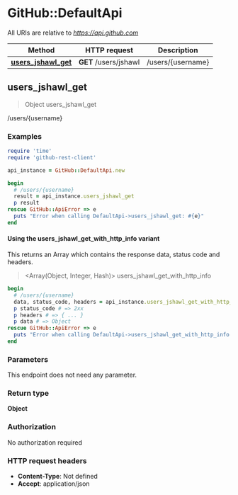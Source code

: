 # GitHub::DefaultApi

All URIs are relative to *https://api.github.com*

| Method | HTTP request | Description |
| ------ | ------------ | ----------- |
| [**users_jshawl_get**](DefaultApi.md#users_jshawl_get) | **GET** /users/jshawl | /users/{username} |


## users_jshawl_get

> Object users_jshawl_get

/users/{username}

### Examples

```ruby
require 'time'
require 'github-rest-client'

api_instance = GitHub::DefaultApi.new

begin
  # /users/{username}
  result = api_instance.users_jshawl_get
  p result
rescue GitHub::ApiError => e
  puts "Error when calling DefaultApi->users_jshawl_get: #{e}"
end
```

#### Using the users_jshawl_get_with_http_info variant

This returns an Array which contains the response data, status code and headers.

> <Array(Object, Integer, Hash)> users_jshawl_get_with_http_info

```ruby
begin
  # /users/{username}
  data, status_code, headers = api_instance.users_jshawl_get_with_http_info
  p status_code # => 2xx
  p headers # => { ... }
  p data # => Object
rescue GitHub::ApiError => e
  puts "Error when calling DefaultApi->users_jshawl_get_with_http_info: #{e}"
end
```

### Parameters

This endpoint does not need any parameter.

### Return type

**Object**

### Authorization

No authorization required

### HTTP request headers

- **Content-Type**: Not defined
- **Accept**: application/json

